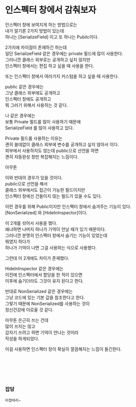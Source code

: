 # 인스펙터 창에서 감춰보자

인스펙터 창에 보여지게 하는 방법으로는  
내가 알기론 2가지 방법이 있는데  
하나는 [SerializeField] 이고 또 하나는 Pubilc이다.  

2가지에 차이점이 존재하긴 하는데  
일단 SerializeField 같은 경우에는 private 필드에 많이 사용한다.  
그러니깐 클래스 외부로는 공개하고 싶지 않지만  
인스펙터 창에서는 편집 하고 싶을 때 사용을 한다.  

또는 인스펙터 창에서 여러가지 커스텀을 하고 싶을 때 사용한다.  

public 같은 경우에는  
그냥 클래스 외부에도 공개하고  
인스펙터 창에도 공개하고  
뭐 그러기 위해서 사용하는 것 같다.  

나 같은 경우에는  
보통 Private 필드를 많이 사용하기 때문에  
SerializeField 를 많이 사용하고 있다.  

Private 필드를 사용하는 이유는  
괜히 쓸데없이 클래스 외부에 변수를 공개하고 싶지 않아서 이다.  
외부에서 사용하지도 않는데 public으로 선언을 하면  
괜히 자동완성 창만 복잡해지는 느낌이다.  

아무튼  

이와 반대의 경우가 있을 것이다.  
pubilc으로 선언을 해서  
클래스 외부에서도 접근이 가능한 필드이지만  
인스펙터 창에선 건들이지 않는 필드가 있을 수도 있다.  

이런 경우를 위해 Public이지만 인스펙터 창에서 숨겨주는 기능이 있다.  
[NonSerialized] 와 [HideInInspector]이다.  

이 2개를 섞어서 사용을 했다.  
왜냐하면 나머지 하나가 기억이 안날 때가 있기 때문이다.  
그러니깐 분명히 인스펙터 창에서 숨기는 기능이 있었는데  
뭐였지 하다가  
하나가 기억이 나면 그걸 사용하는 식으로 사용했다.  

그런데 이 2개에도 차이가 존재했다.  

HideInInspector 같은 경우에는  
이전에 인스펙터에서 할당을 한 적이 있으면  
이후에 숨기더라도 그것이 유지 된다고 한다.  

반대로 NonSerialized 같은 경우에는  
그냥 코드에 있는 기본 값을 참조한다고 한다.  
그렇기 때문에 NonSerialized를 사용하는 것이  
정신건강에 이로울 것 같다.  

아무튼 은근히 쓰는 건데  
많이 쓰지는 않고  
갑자기 쓰려고 하면 기억이 안나는 것이라  
작성을 하게되었다.  

이걸 사용하면 인스펙터 창이 확실히 깔끔해지는 느낌이 들긴한다.  
</br>
</br>
</br>
</br>
</br>

### 잡담  
```
미쳤따리~
```
